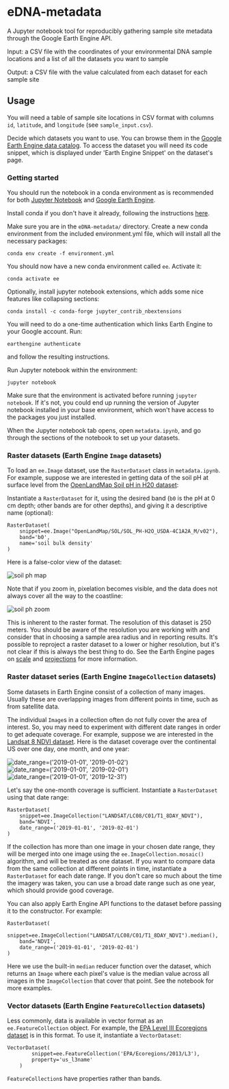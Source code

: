 # eDNA-metadata

A Jupyter notebook tool for reproducibly gathering sample site metadata through the Google Earth Engine API.

Input: a CSV file with the coordinates of your environmental DNA sample locations and a list of all the datasets you want to sample

Output: a CSV file with the value calculated from each dataset for each sample site

## Usage
You will need a table of sample site locations in CSV format with columns `id`, `latitude`, and `longitude` (see `sample_input.csv`).

Decide which datasets you want to use. You can browse them in the [Google Earth Engine data catalog](https://developers.google.com/earth-engine/datasets). To access the dataset you will need its code snippet, which is displayed under 'Earth Engine Snippet' on the dataset's page.

### Getting started
You should run the notebook in a conda environment as is recommended for both [Jupyter Notebook](https://jupyter.readthedocs.io/en/latest/install.html#installing-jupyter-using-anaconda-and-conda) and [Google Earth Engine](https://developers.google.com/earth-engine/python_install#environments).

Install conda if you don't have it already, following the instructions [here](https://developers.google.com/earth-engine/python_install-conda#install_conda).

Make sure you are in the `eDNA-metadata/` directory. Create a new conda environment from the included environment.yml file, which will install all the necessary packages:

`conda env create -f environment.yml`

You should now have a new conda environment called `ee`. Activate it:

`conda activate ee`

Optionally, install jupyter notebook extensions, which adds some nice features like collapsing sections:

`conda install -c conda-forge jupyter_contrib_nbextensions`

You will need to do a one-time authentication which links Earth Engine to your Google account. Run:

`earthengine authenticate`

and follow the resulting instructions.

Run Jupyter notebook within the environment:

`jupyter notebook`

Make sure that the environment is activated before running `jupyter notebook`. If it's not, you could end up running the version of Jupyter notebook installed in your base environment, which won't have access to the packages you just installed.

When the Jupyter notebook tab opens, open `metadata.ipynb`, and go through the sections of the notebook to set up your datasets.

### Raster datasets (Earth Engine `Image` datasets)
To load an `ee.Image` dataset, use the `RasterDataset` class in `metadata.ipynb`.
For example, suppose we are interested in getting data of the soil pH at surface level from the [OpenLandMap Soil pH in H20 dataset](https://developers.google.com/earth-engine/datasets/catalog/OpenLandMap_SOL_SOL_PH-H2O_USDA-4C1A2A_M_v02):

Instantiate a `RasterDataset` for it, using the desired band (`b0` is the pH at 0 cm depth; other bands are for other depths), and giving it a descriptive name (optional):

```
RasterDataset(
    snippet=ee.Image("OpenLandMap/SOL/SOL_PH-H2O_USDA-4C1A2A_M/v02"),
    band='b0',
    name='soil bulk density'
)
```
Here is a false-color view of the dataset:

![soil ph map](https://github.com/emlys/eDNA-metadata/blob/master/images/soil_ph.png)

Note that if you zoom in, pixelation becomes visible, and the data does not always cover all the way to the coastline:

![soil ph zoom](https://github.com/emlys/eDNA-metadata/blob/master/images/soil_ph_zoom.png)

This is inherent to the raster format. The resolution of this dataset is 250 meters. You should be aware of the resolution you are working with and consider that in choosing a sample area radius and in reporting results. It's possible to reproject a raster dataset to a lower or higher resolution, but it's not clear if this is always the best thing to do. See the Earth Engine pages on [scale](https://developers.google.com/earth-engine/scale) and [projections](https://developers.google.com/earth-engine/projections) for more information.

### Raster dataset series (Earth Engine `ImageCollection` datasets)
Some datasets in Earth Engine consist of a collection of many images. Usually these are overlapping images from different points in time, such as from satellite data.

The individual `Image`s in a collection often do not fully cover the area of interest. So, you may need to experiment with different date ranges in order to get adequate coverage. For example, suppose we are interested in the [Landsat 8 NDVI dataset](https://developers.google.com/earth-engine/datasets/catalog/LANDSAT_LC08_C01_T1_8DAY_NDVI). Here is the dataset coverage over the continental US over one day, one month, and one year:

![date_range=('2019-01-01', '2019-01-02')](https://github.com/emlys/eDNA-metadata/blob/master/images/ndvi_day.png)
![date_range=('2019-01-01', '2019-02-01')](https://github.com/emlys/eDNA-metadata/blob/master/images/ndvi_month.png)
![date_range=('2019-01-01', '2019-12-31')](https://github.com/emlys/eDNA-metadata/blob/master/images/ndvi_year.png)

Let's say the one-month coverage is sufficient. Instantiate a `RasterDataset` using that date range:

```
RasterDataset(
    snippet=ee.ImageCollection("LANDSAT/LC08/C01/T1_8DAY_NDVI"),
    band='NDVI',
    date_range=('2019-01-01', '2019-02-01')
)
```

If the collection has more than one image in your chosen date range, they will be merged into one image using the `ee.ImageCollection.mosaic()` algorithm, and will be treated as one dataset. If you want to compare data from the same collection at different points in time, instantiate a `RasterDataset` for each date range. If you don't care so much about the time the imagery was taken, you can use a broad date range such as one year, which should provide good coverage.

You can also apply Earth Engine API functions to the dataset before passing it to the constructor. For example:

```
RasterDataset(
    snippet=ee.ImageCollection("LANDSAT/LC08/C01/T1_8DAY_NDVI").median(),
    band='NDVI',
    date_range=('2019-01-01', '2019-02-01')
)
```
Here we use the built-in `median` reducer function over the dataset, which returns an `Image` where each pixel's value is the median value across all images in the `ImageCollection` that cover that point. See the notebook for more examples.

### Vector datasets (Earth Engine `FeatureCollection` datasets)

Less commonly, data is available in vector format as an `ee.FeatureCollection` object. For example, the [EPA Level III Ecoregions dataset](https://developers.google.com/earth-engine/datasets/catalog/EPA_Ecoregions_2013_L3) is in this format. To use it, instantiate a `VectorDataset`:

```
VectorDataset(
        snippet=ee.FeatureCollection('EPA/Ecoregions/2013/L3'),
        property='us_l3name'
    )
```
`FeatureCollection`s have properties rather than bands.
